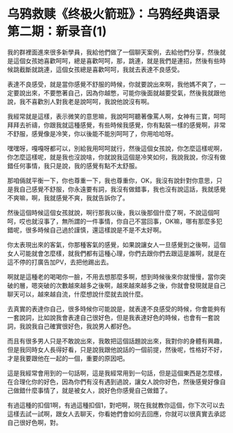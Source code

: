 # 乌鸦救赎《终极火箭班》：乌鸦经典语录第二期：新录音(1)

我的群裡面進來很多新學員，我給他們做了一個聊天案例，去給他們分享，然後就是這個女孩她喜歡呵呵，總是喜歡呵呵，那，跳連，就是我們是連招，然後有些時候跳截斷就跳連，這個女孩總是喜歡呵呵，我就去表達不良感受。

表達不良感受，就是當你感覺不舒服的時候，你就要說出來啊，我他媽不爽了，一定要說出來，不要憋著自己，因為你越憋，可能你後面就越要受氣，然後我就跟他說，我不喜歡別人對我老是說呵呵，我說他說沒有啊。

我經常就是這樣，表示微笑的意思嘛，我說呵呵聽著像罵人啊，女神有三寶，呵呵拜拜去祈禱，你跟我就這種感覺，有些時候我感覺，你有點裝一樣的感覺啊，非常不舒服，感覺像是冷笑，你以後能不能別呵呵了，你用哈哈呀。

嘿嘿呀，嘎嘎呀都可以，別給我用呵呵就行，然後這個女孩說，你怎麼這樣呢啊，你怎麼這樣呢，就是我也沒說啥，你就說我這個是冷笑如何，我說我說，你沒有做錯任何事情，我只是說，我的感覺有點不太舒服。

那咱倆就平衡一下，你也尊重一下，我也尊重你，OK，我沒有說針對你意思，只是我自己感覺不舒服，你永遠要有詞，我沒有做錯事，我也沒有說這話，我就感覺不爽嘛，啊，我就感覺不爽，我就告訴你了。

然後這個時候這個女孩就說，啊行那我以後，我以後那個什麼了啊，不說這個呵呵，哎也就沒事了，無所謂的一件事情，你自己不當回事，OK嘛，哪有那麼多犯錯呢，很多時候自己過於謹慎，還這樣說是不是不太好啊。

你太表現出來的客氣，你那種客氣的感覺，如果說讓女人一旦感覺到之後啊，這個女人可能就會怎麼樣，就我們都有這種心理，你們去跟你們去跟這是誰啊，就是在這不停的打廣告加PV，去把他踢出去。

啊就是這種老的喝喝你一臉，不用去想那麼多啊，想到時候後來你就慢慢，當你突破的層，嗯突破的次數越來越多之後啊，越來越來越多之後，你就會發現就是自己聊天可以，越來越自流，什麼想說什麼就去說什麼。

去真實的表達你自己，很多時候你可能說是，就表達不良感受的時候，你會能夠有一套說詞，比如說我會表達自己很好色，但是我表達好色的時候，也會有一套說詞，我說我自己確實很好色，我說男人都好色。

而且有很多男人只是不敢說出來，我敢把這個話題說出來，我對你的身體有興趣，但是我同時女人長得好看，只是說我跟他說話的一個前提，然後呢，性格好不好，才是我要跟他在一起的一個，重要的原因吧。

這是我經常會用到的一句話啊，這是我經常用到一句話，但是這個東西是怎麼樣，在合理化你的好色，因為你們有沒有遇到過說，讓女人說你好色，然後感覺好像自己做錯什麼事情了，就是被女人，說好色你感覺自己做錯了。

有過這種的扣個1啊，有過這種扣個1，對吧啊，現在我就教你這個，你下次可以去這樣去試一試啊，跟女人去聊天，你看她們會如何去回應，你就可以很真實去承認自己很好色啊，對。

